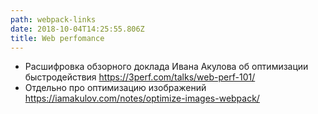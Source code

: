 ```yaml
---
path: webpack-links
date: 2018-10-04T14:25:55.806Z
title: Web perfomance
---
```

* Расшифровка обзорного доклада Ивана Акулова об оптимизации быстродействия https://3perf.com/talks/web-perf-101/
* Отдельно про оптимизацию изображений https://iamakulov.com/notes/optimize-images-webpack/
